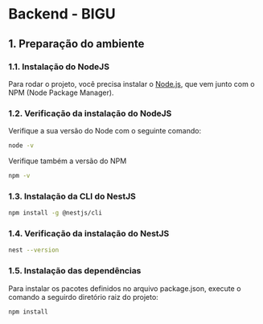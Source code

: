 # Backend - BIGU

## 1. Preparação do ambiente
### 1.1. Instalação do NodeJS
Para rodar o projeto, você precisa instalar o [Node.js](https://nodejs.org/pt), que vem junto com o NPM (Node Package Manager).

### 1.2. Verificação da instalação do NodeJS
Verifique a sua versão do Node com o seguinte comando:
```bash
node -v
```

Verifique também a versão do NPM
```bash
npm -v
```

### 1.3. Instalação da CLI do NestJS
```bash
npm install -g @nestjs/cli
```

### 1.4. Verificação da instalação do NestJS
```bash
nest --version
```

### 1.5. Instalação das dependências
Para instalar os pacotes definidos no arquivo package.json, execute o comando a seguirdo diretório raiz do projeto:
```bash
npm install
```